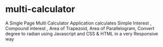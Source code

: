 # multi-calculator
A Single Page Multi Calculator Application calculates Simple Interest , Compound interest , Area of Trapezoid,  Area of Parallelogram, Convert degree to radian using Javascript and CSS &amp; HTML in a very Responsive way
